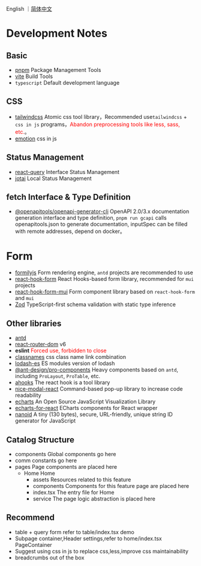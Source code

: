 English ｜[简体中文](./README.zh-cn.md)

# Development Notes

## Basic

- [pnpm](https://pnpm.io/zh/) Package Management Tools
- [vite](https://vitejs.dev/) Build Tools
- `typescript` Default development language

## CSS

- [tailwindcss](https://tailwindcss.com/) Atomic css tool library，Recommended use`tailwindcss` + `css in js` programs，<font style="color:red" >Abandon preprocessing tools like less, sass, etc.</font>。
- [emotion](https://emotion.sh/docs/introduction) css in js

## Status Management

- [react-query](https://react-query.tanstack.com/) Interface Status Management
- [jotai](https://jotai.org/) Local Status Management

## fetch Interface & Type Definition

- [@openapitools/openapi-generator-cli](https://openapi-generator.tech/) OpenAPI 2.0/3.x documentation generation interface and type definition, `pnpm run gcapi` calls openapitools.json to generate documentation, inputSpec can be filled with remote addresses, depend on docker。

# Form

- [formilyjs](https://formilyjs.org/zh-CN) Form rendering engine, `antd` projects are recommended to use
- [react-hook-form](https://react-hook-form.com/) React Hooks-based form library, recommended for `mui` projects
- [react-hook-form-mui](https://github.com/dohomi/react-hook-form-mui) Form component library based on `react-hook-form` and `mui`
- [Zod](https://github.com/colinhacks/zod) TypeScript-first schema validation with static type inference

## Other libraries

- [antd](https://ant.design)
- [react-router-dom](https://reactrouter.com/web/guides/quick-start) v6
- **eslint** <font style="color:red" >Forced use, forbidden to close</font>
- [classnames](https://github.com/JedWatson/classnames) css class name link combination
- [lodash-es](https://lodash.com/docs/) ES modules version of lodash
- [@ant-design/pro-components](https://procomponents.ant.design/components) Heavy components based on `antd`, including `ProLayout`, `ProTable`, etc.
- [ahooks](https://ahooks.js.org/zh-CN/) The react hook is a tool library
- [nice-modal-react](@ebay/nice-modal-react) Command-based pop-up library to increase code readability
- [echarts](https://github.com/apache/echarts) An Open Source JavaScript Visualization Library
- [echarts-for-react](https://github.com/hustcc/echarts-for-react) ECharts components for React wrapper
- [nanoid](https://github.com/ai/nanoid) A tiny (130 bytes), secure, URL-friendly, unique string ID generator for JavaScript

## Catalog Structure

- components Global components go here
- comm constants go here
- pages Page components are placed here
  - Home Home
    - assets Resources related to this feature
    - components Components for this feature page are placed here
    - index.tsx The entry file for Home
    - service The page logic abstraction is placed here

## Recommend

- table + query form refer to table/index.tsx demo
- Subpage container,Header settings,refer to home/index.tsx PageContainer
- Suggest using css in js to replace css,less,improve css maintainability
- breadcrumbs out of the box
